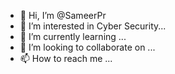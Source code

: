 - 👋 Hi, I’m @SameerPr
- 👀 I’m interested in Cyber Security...
- 🌱 I’m currently learning ...
- 💞️ I’m looking to collaborate on ...
- 📫 How to reach me ...

<!---
SameerPr/SameerPr is a ✨ special ✨ repository because its `README.md` (this file) appears on your GitHub profile.
You can click the Preview link to take a look at your changes.
--->
